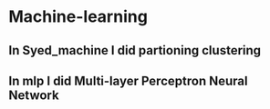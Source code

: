 # Machine-learning
## In Syed_machine I did partioning clustering 
## In mlp I did Multi-layer Perceptron Neural Network
